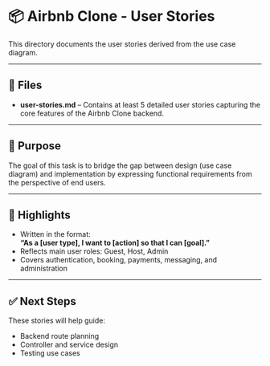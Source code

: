 # 📦 Airbnb Clone - User Stories

This directory documents the user stories derived from the use case diagram.

---

## 📁 Files

- **user-stories.md** – Contains at least 5 detailed user stories capturing the core features of the Airbnb Clone backend.

---

## 🎯 Purpose

The goal of this task is to bridge the gap between design (use case diagram) and implementation by expressing functional requirements from the perspective of end users.

---

## 📌 Highlights

- Written in the format:  
  **“As a [user type], I want to [action] so that I can [goal].”**
- Reflects main user roles: Guest, Host, Admin
- Covers authentication, booking, payments, messaging, and administration

---

## ✅ Next Steps

These stories will help guide:

- Backend route planning
- Controller and service design
- Testing use cases

